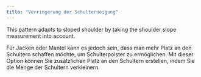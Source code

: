 ```yaml
---
title: "Verringerung der Schulterneigung"
---
```


This pattern adapts to sloped shoulder by taking the shoulder slope measurement into account.

Für Jacken oder Mantel kann es jedoch sein, dass man mehr Platz an den Schultern schaffen möchte, um Schulterpolster zu ermöglichen. Mit dieser Option können Sie zusätzlichen Platz an den Schultern erstellen, indem Sie die Menge der Schultern verkleinern.




